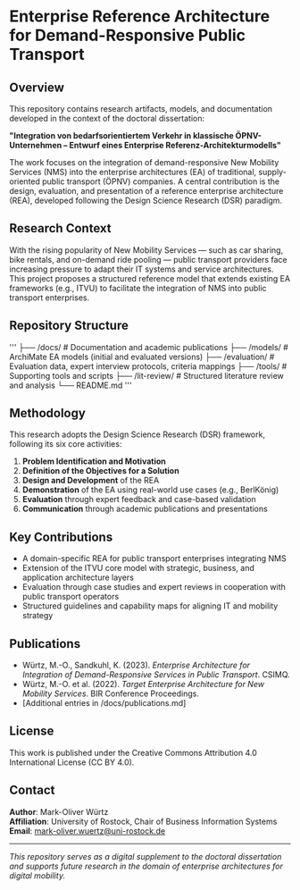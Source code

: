 # Enterprise Reference Architecture for Demand-Responsive Public Transport

## Overview

This repository contains research artifacts, models, and documentation developed in the context of the doctoral dissertation:

**"Integration von bedarfsorientiertem Verkehr in klassische ÖPNV-Unternehmen – Entwurf eines Enterprise Referenz-Architekturmodells"**

The work focuses on the integration of demand-responsive New Mobility Services (NMS) into the enterprise architectures (EA) of traditional, supply-oriented public transport (ÖPNV) companies. A central contribution is the design, evaluation, and presentation of a reference enterprise architecture (REA), developed following the Design Science Research (DSR) paradigm.

## Research Context

With the rising popularity of New Mobility Services — such as car sharing, bike rentals, and on-demand ride pooling — public transport providers face increasing pressure to adapt their IT systems and service architectures. This project proposes a structured reference model that extends existing EA frameworks (e.g., ITVU) to facilitate the integration of NMS into public transport enterprises.

## Repository Structure

'''
├── /docs/ # Documentation and academic publications 
├── /models/ # ArchiMate EA models (initial and evaluated versions) 
├── /evaluation/ # Evaluation data, expert interview protocols, criteria mappings 
├── /tools/ # Supporting tools and scripts 
├── /lit-review/ # Structured literature review and analysis 
└── README.md
'''

## Methodology

This research adopts the Design Science Research (DSR) framework, following its six core activities:

1. **Problem Identification and Motivation**
2. **Definition of the Objectives for a Solution**
3. **Design and Development** of the REA
4. **Demonstration** of the EA using real-world use cases (e.g., BerlKönig)
5. **Evaluation** through expert feedback and case-based validation
6. **Communication** through academic publications and presentations

## Key Contributions

- A domain-specific REA for public transport enterprises integrating NMS
- Extension of the ITVU core model with strategic, business, and application architecture layers
- Evaluation through case studies and expert reviews in cooperation with public transport operators
- Structured guidelines and capability maps for aligning IT and mobility strategy

## Publications

- Würtz, M.-O., Sandkuhl, K. (2023). *Enterprise Architecture for Integration of Demand-Responsive Services in Public Transport*. CSIMQ.
- Würtz, M.-O. et al. (2022). *Target Enterprise Architecture for New Mobility Services*. BIR Conference Proceedings.
- [Additional entries in /docs/publications.md]

## License

This work is published under the Creative Commons Attribution 4.0 International License (CC BY 4.0).

## Contact

**Author**: Mark-Oliver Würtz  
**Affiliation**: University of Rostock, Chair of Business Information Systems  
**Email**: mark-oliver.wuertz@uni-rostock.de

---

*This repository serves as a digital supplement to the doctoral dissertation and supports future research in the domain of enterprise architectures for digital mobility.*

